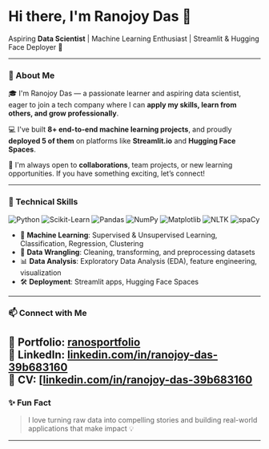 <h1>Hi there, I'm Ranojoy Das 👋</h1>
<p>
  Aspiring <strong>Data Scientist</strong> | Machine Learning Enthusiast | Streamlit & Hugging Face Deployer 🚀
</p>

---

### 🌟 About Me

🎓 I'm Ranojoy Das — a passionate learner and aspiring data scientist, eager to join a tech company where I can **apply my skills, learn from others, and grow professionally**.

💻 I've built **8+ end-to-end machine learning projects**, and proudly **deployed 5 of them** on platforms like **Streamlit.io** and **Hugging Face Spaces**.

🤝 I'm always open to **collaborations**, team projects, or new learning opportunities. If you have something exciting, let’s connect!

---

### 🚀 Technical Skills

![Python](https://img.shields.io/badge/Python-3670A0?style=for-the-badge&logo=python&logoColor=ffdd54)
![Scikit-Learn](https://img.shields.io/badge/Scikit--learn-F7931E?style=for-the-badge&logo=scikit-learn&logoColor=white)
![Pandas](https://img.shields.io/badge/Pandas-150458?style=for-the-badge&logo=pandas&logoColor=white)
![NumPy](https://img.shields.io/badge/Numpy-013243?style=for-the-badge&logo=numpy&logoColor=white)
![Matplotlib](https://img.shields.io/badge/Matplotlib-3776AB?style=for-the-badge&logo=matplotlib&logoColor=white)
![NLTK](https://img.shields.io/badge/NLTK-76B900?style=for-the-badge&logo=nltk&logoColor=white)
![spaCy](https://img.shields.io/badge/spaCy-09A3D5?style=for-the-badge&logo=spacy&logoColor=white)


- 🧠 **Machine Learning**: Supervised & Unsupervised Learning, Classification, Regression, Clustering  
- 🧹 **Data Wrangling**: Cleaning, transforming, and preprocessing datasets  
- 📊 **Data Analysis**: Exploratory Data Analysis (EDA), feature engineering, visualization  
- 🛠 **Deployment**: Streamlit apps, Hugging Face Spaces

---

### 📫 Connect with Me

📁 **Portfolio**: [ranosportfolio](https://ranojd.wixstudio.com/ranosportfolio)  
🔗 **LinkedIn**: [linkedin.com/in/ranojoy-das-39b683160](https://www.linkedin.com/in/ranojoy-das-39b683160/)  
🔗 **CV**: [[linkedin.com/in/ranojoy-das-39b683160](https://www.linkedin.com/in/ranojoy-das-39b683160/](https://drive.google.com/file/d/1wHcowtXgqgWa2y9buxUoZfPxv2HPg2Wr/view))  
---

### ✨ Fun Fact

> I love turning raw data into compelling stories and building real-world applications that make impact 💡

---

